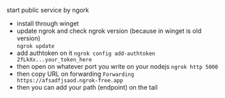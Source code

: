 start public service by ngork

- install through winget
- update ngrok and check ngrok version (because in winget is old version)   
    `ngrok update`
- add authtoken on it
    `ngrok config add-authtoken 2fLkXx...your_token_here`
- then open on whatever port you write on your nodejs
    `ngrok http 5000`
- then copy URL on forwarding
    `Forwarding     https://afsadfjsaod.ngrok-free.app`
- then you can add your path (endpoint) on the tail